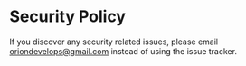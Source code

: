 # Security Policy

If you discover any security related issues, please email [oriondevelops@gmail.com](mailto:oriondevelops@gmail.com) instead of using the issue tracker.
